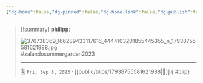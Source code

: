 ```yaml
---
{"dg-home":false,"dg-pinned":false,"dg-home-link":false,"dg-publish":true,"tags":["dgblip"],"disabled rules":["yaml-title","yaml-title-alias","file-name-heading"],"title":"philipp on instagram @ 2023-09-08","created-date":"2023-09-08T14:00:00","updated-date":"2025-05-02T17:43:08","dg-path":"blips/17938755581621988.md","permalink":"/blips/17938755581621988/","dgPassFrontmatter":true}
---
```


> [!summary] **philipp**:
>
> ![376738369_166289433117616_4444103201855445355_n_17938755581621988.jpg](/img/user/attachments/376738369_166289433117616_4444103201855445355_n_17938755581621988.jpg)
> #zalandosummergarden2023
> - - -
>
> 🗓️ `Fri, Sep 8, 2023` · [[public/blips/17938755581621988\|🔗]]
{ #blip}

